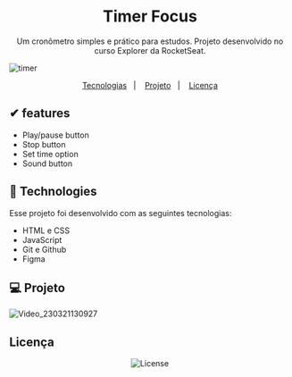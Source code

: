 # <h1 align="center">Timer Focus</h1>

<p align="center">Um cronômetro simples e prático para estudos. Projeto desenvolvido no curso Explorer da RocketSeat.</p>

![timer](https://user-images.githubusercontent.com/25981766/226643883-2e668db6-d859-47e8-b103-7982df04c498.png)

<p align="center">
  <a href="#-tecnologias">Tecnologias</a>&nbsp;&nbsp;&nbsp;|&nbsp;&nbsp;&nbsp;
  <a href="#-projeto">Projeto</a>&nbsp;&nbsp;&nbsp;|&nbsp;&nbsp;&nbsp;
  <a href="#memo-licença">Licença</a>
</p>

## ✔ features

- Play/pause button
- Stop button
- Set time option
- Sound button

## 🚀 Technologies

Esse projeto foi desenvolvido com as seguintes tecnologias:

- HTML e CSS
- JavaScript
- Git e Github
- Figma

## 💻 Projeto
![Video_230321130927](https://user-images.githubusercontent.com/25981766/226672182-dc27b1fa-24c0-4a01-89af-31edebc8a80d.gif)

## Licença
<p align="center">
  <img alt="License" src="https://img.shields.io/static/v1?label=license&message=MIT&color=49AA26&labelColor=000000">
</p> 
